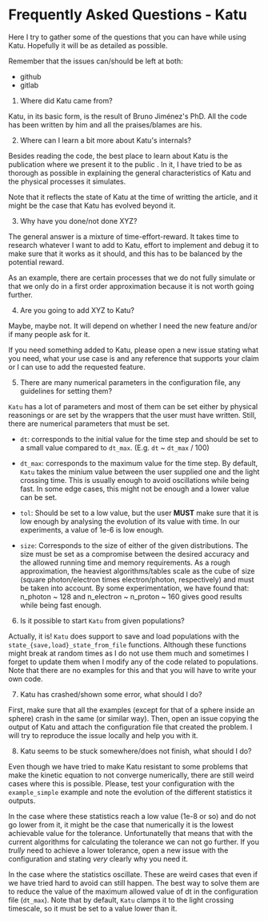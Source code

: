 # Frequently Asked Questions - Katu

Here I try to gather some of the questions that you can have while using Katu.
Hopefully it will be as detailed as possible.

Remember that the issues can/should be left at both:
 - github <add link when available>
 - gitlab <add link when available>


1. Where did Katu came from?

Katu, in its basic form, is the result of Bruno Jiménez's PhD. All the code has
been written by him and all the praises/blames are his.


2. Where can I learn a bit more about Katu's internals?

Besides reading the code, the best place to learn about Katu is the publication
where we present it to the public <fill with link to it at some point>. In it,
I have tried to be as thorough as possible in explaining the general 
characteristics of Katu and the physical processes it simulates.

Note that it reflects the state of Katu at the time of writting the article,
and it might be the case that Katu has evolved beyond it.


3. Why have you done/not done XYZ?

The general answer is a mixture of time-effort-reward. It takes time to
research whatever I want to add to Katu, effort to implement and debug it to
make sure that it works as it should, and this has to be balanced by the
potential reward.

As an example, there are certain processes that we do not fully simulate or that
we only do in a first order approximation because it is not worth going
further.


4. Are you going to add XYZ to Katu?

Maybe, maybe not. It will depend on whether I need the new feature and/or if
many people ask for it.

If you need something added to Katu, please open a new issue stating what
you need, what your use case is and any reference that supports your claim
or I can use to add the requested feature.


5. There are many numerical parameters in the configuration file, any
    guidelines for setting them?

`Katu` has a lot of parameters and most of them can be set either by physical
reasonings or are set by the wrappers that the user must have written. Still,
there are numerical parameters that must be set.

- `dt`: corresponds to the initial value for the time step and should be set to
    a small value compared to `dt_max`. (E.g. `dt` ~ `dt_max` / 100)
- `dt_max`: corresponds to the maximum value for the time step. By default,
    `Katu` takes the minium value between the user supplied one and the
    light crossing time. This is usually enough to avoid oscillations while
    being fast. In some edge cases, this might not be enough and a lower value
    can be set.

- `tol`: Should be set to a low value, but the user **MUST** make sure that it is
    low enough by analysing the evolution of its value with time.
    In our experiments, a value of 1e-6 is low enough.


- `size`: Corresponds to the size of either of the given distributions. The
    size must be set as a compromise between the desired accuracy and the
    allowed running time and memory requirements.
    As a rough approximation, the heaviest algorithms/tables scale as the
    cube of size (square photon/electron times electron/photon, respectively)
    and must be taken into account.
    By some experimentation, we have found that: n\_photon ~ 128 and
    n\_electron ~ n\_proton ~ 160 gives good results while being fast enough.


6. Is it possible to start `Katu` from given populations?

Actually, it is! `Katu` does support to save and load populations with the
`state_{save,load}_state_from_file` functions. Although these functions might
break at random times as I do not use them much and sometimes I forget to
update them when I modify any of the code related to populations. Note
that there are no examples for this and that you will have to write your
own code.



7. Katu has crashed/shown some error, what should I do?

First, make sure that all the examples (except for that of a sphere inside
an sphere) crash in the same (or similar way). Then, open an issue copying
the output of Katu and attach the configuration file that created the problem.
I will try to reproduce the issue locally and help you with it.


8. Katu seems to be stuck somewhere/does not finish, what should I do?

Even though we have tried to make Katu resistant to some problems that make
the kinetic equation to not converge numerically, there are still weird cases
where this is possible. Please, test your configuration with the
`example_simple` example and note the evolution of the different statistics
it outputs.

In the case where these statistics reach a low value (1e-8 or so) and do not go
lower from it, it might be the case that numerically it is the lowest
achievable value for the tolerance. Unfortunatelly that means that with the
current algorithms for calculating the tolerance we can not go further. If you
*trully* need to achieve a lower tolerance, open a new issue with the
configuration and stating *very* clearly why you need it.

In the case where the statistics oscillate. These are weird cases that even
if we have tried hard to avoid can still happen. The best way to solve them
are to reduce the value of the maximum allowed value of dt in the configuration
file (`dt_max`). Note that by default, `Katu` clamps it to the light crossing
timescale, so it must be set to a value lower than it.
